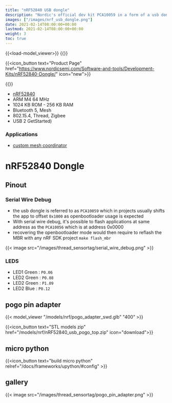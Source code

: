 ```yaml
---
title: "nRF52840 USB dongle"
description: "Nordic's official dev kit PCA10059 in a form of a usb dongle for the nRF52840"
images: ["/images/nrf_usb_dongle.png"]
date: 2021-02-14T08:00:00+00:00
lastmod: 2021-02-14T08:00:00+00:00
weight: 3
toc: true
---
```

{{<load-model_viewer>}}
{{<load-photoswipe >}}

{{<icon_button text="Product Page" href="https://www.nordicsemi.com/Software-and-tools/Development-Kits/nRF52840-Dongle/" icon="new">}}

{{<gfigure src="/images/nrf_usb_dongle.png" >}}

* [nRF52840](https://www.nordicsemi.com/Products/Low-power-short-range-wireless/nRF52840)
* ARM M4 64 MHz
* 1024 KB ROM - 256 KB RAM
* Bluetooth 5, Mesh
* 802.15.4, Thread, Zigbee
* USB 2
GetStarted)
### Applications
* [custom mesh coordinator](https://github.com/nRFMesh/nRF52_Mesh#08-usb-dongle-nrf52840-dongle)

# nRF52840 Dongle

## Pinout

### Serial Wire Debug
* the usb dongle is referred to as `PCA10059` which in projects usually shifts the app to offset `0x1000` as openbootloader usage is expected
* With serial wire debug, it's possible to flash applications at same address as the `PCA10056` which is at address 0x0000
* recovering the openbootloader mode would then require to reflash the MBR with any nRF SDK project `make flash_mbr`

{{< image src="/images/thread_sensortag/serial_wire_debug.png" >}}

### LEDS

* LED1 Green : `P0.06`
* LED2 Green : `P0.08`
* LED2 Green : `P1.09`
* LED2 Blue  : `P0.12`


## pogo pin adapter

{{< model_viewer "/models/nrf/pogo_adapter_swd.glb" "400" >}}

{{<icon_button text="STL models zip" href="/models/nrf/nRF52840_usb_pogo_top.zip" icon="download">}}

## micro python
{{<icon_button text="build micro python" relref="/docs/frameworks/upython/#config" >}}

## gallery
{{< image src="/images/thread_sensortag/pogo_pin_adapter.png" >}}

